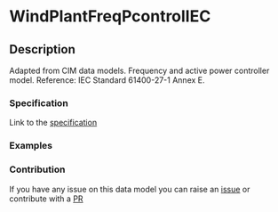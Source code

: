 # WindPlantFreqPcontrolIEC

## Description 

Adapted from CIM data models. Frequency and active power controller model.  Reference: IEC Standard 61400-27-1 Annex E.
### Specification

Link to the [specification](https://smart-data-models.github.io/dataModel.EnergyCIM/WindPlantFreqPcontrolIEC/doc/spec.md)
### Examples
### Contribution

 If you have any issue on this data model you can raise an [issue](https://github.com/smart-data-models/dataModel.EnergyCIM/issues)  or contribute with a [PR](https://github.com/smart-data-models/dataModel.EnergyCIM/pulls)